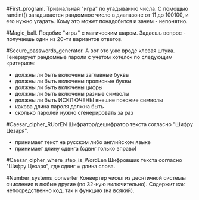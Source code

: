 #First_program.
Тривиальная "игра" по угадыванию числа.
С помощью randint() загадывается рандомное число в диапазоне от 11 до 100100, и его нужно угадать.
Кому это может понадобится и зачем - непонятно.

#Magic_ball.
Подобие "игры" с магическим шаром.
Задаешь вопрос - получаешь один из 20-ти вариантов ответов.

#Secure_passwords_generator.
А вот это уже вроде клевая штука.
Генерирует рандомные пароли с учетом хотелок по следующим критериям:
- должны ли быть включены заглавные буквы
- должны ли быть включены прописные буквы
- должны ли быть включены цифры
- должны ли быть включены разные символы
- должны ли быть ИСКЛЮЧЕНЫ внешне похожие символы
- какова длина пароля должна быть
- сколько паролей нужно сгенерировать за раз

#Caesar_cipher_RUorEN
Шифратор/дешифратор текста согласно "Шифру Цезаря".
- принимает текст на русском либо английском языке
- принимает длину сдвига (сдвиг только вправо)

#Caesar_cipher_where_step_is_WordLen
Шифровщик текста согласно "Шифру Цезаря", где сдвиг = длина слова.

#Number_systems_converter
Конвертер чисел из десятичной системы счисления в любые другие (по 32-ную включительно).
Содержит как непосредственно код, так и функцию (на всякий).
